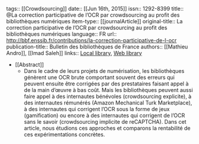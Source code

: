 tags:: [[Crowdsourcing]]
date:: [[Jun 16th, 2015]]
issn:: 1292-8399
title:: @La correction participative de l’OCR par crowdsourcing au profit des bibliothèques numériques
item-type:: [[journalArticle]]
original-title:: La correction participative de l’OCR par crowdsourcing au profit des bibliothèques numériques
language:: FR
url:: http://bbf.enssib.fr/contributions/la-correction-participative-de-l-ocr
publication-title:: Bulletin des bibliothèques de France
authors:: [[Mathieu Andro]], [[Imad Saleh]]
links:: [Local library](zotero://select/groups/2386895/items/LAN7XXBR), [Web library](https://www.zotero.org/groups/2386895/items/LAN7XXBR)

- [[Abstract]]
	- Dans le cadre de leurs projets de numérisation, les bibliothèques génèrent une OCR brute comportant souvent des erreurs qui peuvent ensuite être corrigées par des prestataires faisant appel à de la main d’œuvre à bas coût. Mais les bibliothèques peuvent aussi faire appel à des internautes bénévoles (crowdsourcing explicite), à des internautes rémunérés (Amazon Mechanical Turk Marketplace), à des internautes qui corrigent l’OCR sous la forme de jeux (gamification) ou encore à des internautes qui corrigent de l’OCR sans le savoir (crowdsourcing implicite de reCAPTCHA). Dans cet article, nous étudions ces approches et comparons la rentabilité de ces expérimentations concrètes.